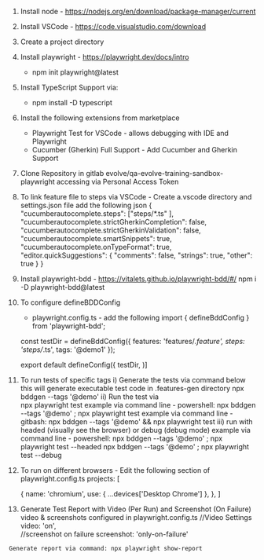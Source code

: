 1) Install node - https://nodejs.org/en/download/package-manager/current
2) Install VSCode - https://code.visualstudio.com/download
3) Create a project directory
4) Install playwright - https://playwright.dev/docs/intro
    - npm init playwright@latest
5) Install TypeScript Support via:
    - npm install -D typescript

6) Install the following extensions from marketplace
    - Playwright Test for VSCode - allows debugging with IDE and Playwright
    - Cucumber (Gherkin) Full Support - Add Cucumber and Gherkin Support

7) Clone Repository in gitlab evolve/qa-evolve-training-sandbox-playwright accessing via Personal Access Token     

8) To link feature file to steps via VSCode - 
    Create a.vscode directory and settings.json file
    add the following json
    {
    "cucumberautocomplete.steps": ["steps/*.ts"  ],
    "cucumberautocomplete.strictGherkinCompletion": false,
    "cucumberautocomplete.strictGherkinValidation": false,
    "cucumberautocomplete.smartSnippets": true,
    "cucumberautocomplete.onTypeFormat": true,
    "editor.quickSuggestions": {
      "comments": false,
      "strings": true,
      "other": true
    }
  }    

9) Install playwright-bdd - https://vitalets.github.io/playwright-bdd/#/
    npm i -D playwright-bdd@latest
    
10) To configure defineBDDConfig 
    - playwright.config.ts - add the following
    import { defineBddConfig } from 'playwright-bdd';

    const testDir = defineBddConfig({
    features: 'features/*.feature',
    steps: 'steps/*.ts',
    tags: '@demo1'
    });

    export default defineConfig({
    testDir,
  )]

11) To run tests of specific tags
    i) Generate the tests via command below this will generate executable test code in .features-gen directory
        npx bddgen --tags '@demo'
    ii) Run the test via  
        npx playwright test
    example via command line - powershell: 
        npx bddgen --tags '@demo' ; npx playwright test
    example via command line - gitbash: 
        npx bddgen --tags '@demo' && npx playwright test
    iii) run with headed (visually see the browser) or debug (debug mode)
    example via command line - powershell: 
        npx bddgen --tags '@demo' ; npx playwright test --headed
        npx bddgen --tags '@demo' ; npx playwright test --debug

12) To run on different browsers - Edit the following section of playwright.config.ts
 projects: [

    {
      name: 'chromium',
      use: { ...devices['Desktop Chrome'] },
    },
 ]

 13) Generate Test Report with Video (Per Run) and Screenshot (On Failure)
 video & screenshots configured in playwright.config.ts
     //Video Settings
    video: 'on',    
    //screenshot on failure
    screenshot: 'only-on-failure'

    Generate report via command: npx playwright show-report
